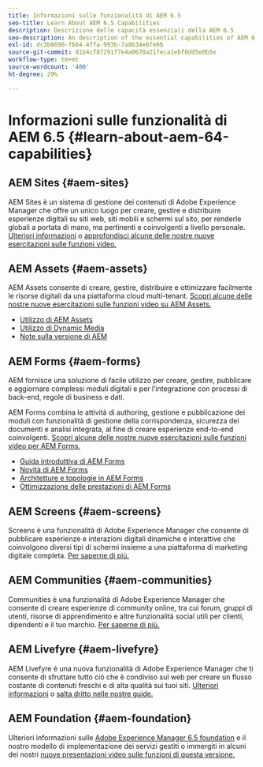 ```yaml
---
title: Informazioni sulle funzionalità di AEM 6.5
seo-title: Learn About AEM 6.5 Capabilities
description: Descrizione delle capacità essenziali della AEM 6.5
seo-description: An description of the essential capabilities of AEM 6.5
exl-id: dc3b8690-f664-4ffa-993b-7a8634e6fe6b
source-git-commit: d1b4cf87291f7e4a0670a21feca1ebf8dd5e0b5e
workflow-type: tm+mt
source-wordcount: '400'
ht-degree: 29%

---
```


# Informazioni sulle funzionalità di AEM 6.5 {#learn-about-aem-64-capabilities}

## AEM Sites {#aem-sites}

AEM Sites è un sistema di gestione dei contenuti di Adobe Experience Manager che offre un unico luogo per creare, gestire e distribuire esperienze digitali su siti web, siti mobili e schermi sul sito, per renderle globali a portata di mano, ma pertinenti e coinvolgenti a livello personale. [Ulteriori informazioni](http://www.adobe.com/marketing-cloud/enterprise-content-management/web-cms.html) o [approfondisci alcune delle nostre nuove esercitazioni sulle funzioni video.](https://helpx.adobe.com/experience-manager/kt/sites/index/aem-6-5-sites.html)

## AEM Assets {#aem-assets}

AEM Assets consente di creare, gestire, distribuire e ottimizzare facilmente le risorse digitali da una piattaforma cloud multi-tenant. [Scopri alcune delle nostre nuove esercitazioni sulle funzioni video su AEM Assets.](https://helpx.adobe.com/experience-manager/kt/assets/index/aem-6-4-assets.html)

* [Utilizzo di AEM Assets](/help/assets/manage-assets.md)
* [Utilizzo di Dynamic Media](/help/assets/dynamic-media.md)
* [Note sulla versione di AEM](/help/release-notes/release-notes.md)

## AEM Forms {#aem-forms}

AEM fornisce una soluzione di facile utilizzo per creare, gestire, pubblicare e aggiornare complessi moduli digitali e per l’integrazione con processi di back-end, regole di business e dati.

AEM Forms combina le attività di authoring, gestione e pubblicazione dei moduli con funzionalità di gestione della corrispondenza, sicurezza dei documenti e analisi integrata, al fine di creare esperienze end-to-end coinvolgenti. [Scopri alcune delle nostre nuove esercitazioni sulle funzioni video per AEM Forms.](https://helpx.adobe.com/experience-manager/kt/forms/index/aem-6-5-forms.html)

* [Guida introduttiva di AEM Forms](/help/forms/using/introduction-aem-forms.md)
* [Novità di AEM Forms](/help/forms/using/whats-new.md)
* [Architetture e topologie in AEM Forms](/help/forms/using/aem-forms-architecture-deployment.md)
* [Ottimizzazione delle prestazioni di AEM Forms](/help/forms/using/performance-tuning-aem-forms.md)

## AEM Screens {#aem-screens}

Screens è una funzionalità di Adobe Experience Manager che consente di pubblicare esperienze e interazioni digitali dinamiche e interattive che coinvolgono diversi tipi di schermi insieme a una piattaforma di marketing digitale completa.  [Per saperne di più.](https://docs.adobe.com/content/help/it/experience-manager-screens/user-guide/aem-screens-introduction.html)

## AEM Communities {#aem-communities}

Communities è una funzionalità di Adobe Experience Manager che consente di creare esperienze di community online, tra cui forum, gruppi di utenti, risorse di apprendimento e altre funzionalità social utili per clienti, dipendenti e il tuo marchio. [Per saperne di più.](http://www.adobe.com/marketing-cloud/enterprise-content-management/social-community-cms.html)

## AEM Livefyre {#aem-livefyre}

AEM Livefyre è una nuova funzionalità di Adobe Experience Manager che ti consente di sfruttare tutto ciò che è condiviso sul web per creare un flusso costante di contenuti freschi e di alta qualità sui tuoi siti. [Ulteriori informazioni](http://www.adobe.com/marketing-cloud/enterprise-content-management/ugc-content-platform.html) o [salta dritto nelle nostre guide.](https://answers.livefyre.com/product/livefyre-for-adobe-experience-manager-aem/)

## AEM Foundation {#aem-foundation}

Ulteriori informazioni sulle [Adobe Experience Manager 6.5 foundation](/help/sites-deploying/home.md) e il nostro modello di implementazione dei servizi gestiti o immergiti in alcuni dei nostri [nuove presentazioni video sulle funzioni di questa versione.](https://helpx.adobe.com/experience-manager/kt/sites/index/aem-6-5-sites.html)
